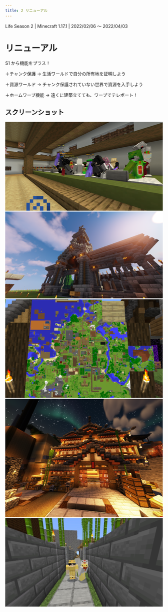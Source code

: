 ```yaml
---
title: 2 リニューアル
---
```


Life Season 2 | Minecraft 1.17.1 | 2022/02/06 ～ 2022/04/03

# リニューアル

S1 から機能をプラス！

＋チャンク保護 → 生活ワールドで自分の所有地を証明しよう

＋資源ワールド → チャンク保護されていない世界で資源を入手しよう

＋ホームワープ機能 → 遠くに建築立てても、ワープでテレポート！

## スクリーンショット

![01](./v2/01.webp)
![02](./v2/02.webp)
![03](./v2/03.webp)
![04](./v2/04.webp)
![05](./v2/05.webp)

